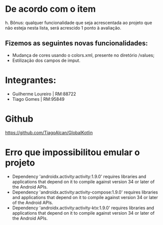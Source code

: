 # De acordo com o item 
h. Bônus: qualquer funcionalidade que seja acrescentada ao projeto que
não esteja nesta lista, será acrescido 1 ponto à avaliação.

## Fizemos as seguintes novas funcionalidades: 
- Mudança de cores usando o colors.xml, presente no diretório /values;
- Estilização dos campos de imput.

# Integrantes:
- Guilherme Loureiro | RM:88722
- Tiago Gomes | RM:95849

# Github
https://github.com/TiagoAlcan/GlobalKotlin

# Erro que impossibilitou emular o projeto
- Dependency 'androidx.activity:activity:1.9.0' requires libraries and applications that
      depend on it to compile against version 34 or later of the
      Android APIs.
- Dependency 'androidx.activity:activity-compose:1.9.0' requires libraries and applications that
      depend on it to compile against version 34 or later of the
      Android APIs.
- Dependency 'androidx.activity:activity-ktx:1.9.0' requires libraries and applications that
      depend on it to compile against version 34 or later of the
      Android APIs.

